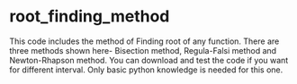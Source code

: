 # root_finding_method
This code includes the method of Finding root of any function. There are three methods shown here- Bisection method, Regula-Falsi method and Newton-Rhapson method. You can download and test the code if you want for different interval. Only basic python knowledge is needed for this one.
